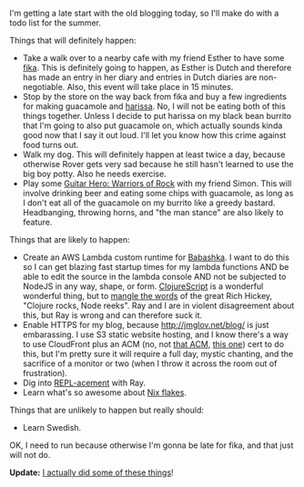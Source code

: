 I'm getting a late start with the old blogging today, so I'll make do with a
todo list for the summer.

Things that will definitely happen:
- Take a walk over to a nearby cafe with my friend Esther to have some
  [fika](https://en.wikipedia.org/wiki/Coffee_culture#Sweden). This is
  definitely going to happen, as Esther is Dutch and therefore has made an entry
  in her diary and entries in Dutch diaries are non-negotiable. Also, this event
  will take place in 15 minutes.
- Stop by the store on the way back from fika and buy a few ingredients for
  making guacamole and [harissa](https://en.wikipedia.org/wiki/Harissa). No, I
  will not be eating both of this things together. Unless I decide to put
  harissa on my black bean burrito that I'm going to also put guacamole on,
  which actually sounds kinda good now that I say it out loud. I'll let you know
  how this crime against food turns out.
- Walk my dog. This will definitely happen at least twice a day, because
  otherwise Rover gets very sad because he still hasn't learned to use the big
  boy potty. Also he needs exercise.
- Play some [Guitar Hero: Warriors of
  Rock](https://en.wikipedia.org/wiki/Guitar_Hero:_Warriors_of_Rock) with my
  friend Simon. This will involve drinking beer and eating some chips with
  guacamole, as long as I don't eat all of the guacamole on my burrito like a
  greedy bastard. Headbanging, throwing horns, and "the man stance" are also
  likely to feature.
  
Things that are likely to happen:
- Create an AWS Lambda custom runtime for
  [Babashka](https://github.com/babashka/babashka). I want to do this so I can
  get blazing fast startup times for my lambda functions AND be able to edit the
  source in the lambda console AND not be subjected to NodeJS in any way, shape,
  or form. [ClojureScript](https://clojurescript.org/) is a wonderful wonderful
  thing, but to [mangle the words](https://news.ycombinator.com/item?id=4013118)
  of the great Rich Hickey, "Clojure rocks, Node reeks". Ray and I are in
  violent disagreement about this, but Ray is wrong and can therefore suck it.
- Enable HTTPS for my blog, because http://jmglov.net/blog/ is just embarassing.
  I use S3 static website hosting, and I know there's a way to use CloudFront
  plus an ACM (no, not [that ACM](https://www.acm.org/), [this
  one](https://aws.amazon.com/certificate-manager/)) cert to do this, but I'm
  pretty sure it will require a full day, mystic chanting, and the sacrifice of
  a monitor or two (when I throw it across the room out of frustration).
- Dig into
  [REPL-acement](https://open.spotify.com/episode/4TPwgRZTOsHPGXuVwJQyHd) with
  Ray.
- Learn what's so awesome about [Nix flakes](https://nixos.wiki/wiki/Flakes).

Things that are unlikely to happen but really should:
- Learn Swedish.

OK, I need to run because otherwise I'm gonna be late for fika, and that just
will not do.

**Update:** [I actually did some of these things](2022-06-26-loose-ends.md)!
